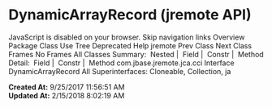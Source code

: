 # DynamicArrayRecord (jremote   API)

JavaScript is disabled on your browser. Skip navigation links Overview Package Class Use Tree Deprecated Help jremote Prev Class Next Class Frames No Frames All Classes Summary:  Nested |  Field |  Constr |  Method Detail:  Field |  Constr |  Method com.jbase.jremote.jca.cci Interface DynamicArrayRecord All Superinterfaces: Cloneable, Collection, ja  

**Created At:** 9/25/2017 11:56:51 AM  
**Updated At:** 2/15/2018 8:02:19 AM  


